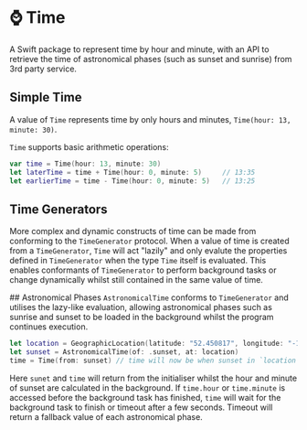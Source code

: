 # ⌚️ Time 
A Swift package to represent time by hour and minute, with an API to retrieve the time of astronomical phases (such as sunset and sunrise) from 3rd party service.

## Simple Time  

A value of `Time` represents time by only hours and minutes, `Time(hour: 13, minute: 30)`.

`Time` supports basic arithmetic operations:

````Swift 
var time = Time(hour: 13, minute: 30)
let laterTime = time + Time(hour: 0, minute: 5) 	// 13:35
let earlierTime = time - Time(hour: 0, minute: 5) 	// 13:25
````

## Time Generators
More complex and dynamic constructs of time can be made from conforming to the `TimeGenerator` protocol. When a value of time is created from a `TimeGenerator`, `Time` will act "lazily" and only evalute the properties defined in `TimeGenerator` when the type `Time` itself is evaluated. This enables conformants of `TimeGenerator` to perform background tasks or change dynamically whilst still contained in the same value of time.

## Astronomical Phases
`AstronomicalTime` conforms to `TimeGenerator` and utilises the lazy-like evaluation, allowing astronomical phases such as sunrise and sunset to be loaded in the background whilst the program continues execution.

````Swift
let location = GeographicLocation(latitude: "52.450817", longitude: "-1.930513")
let sunset = AstronomicalTime(of: .sunset, at: location)
time = Time(from: sunset) // time will now be when sunset in `location` occurs
````

Here `sunet` and `time` will return from the initialiser whilst the hour and minute of sunset are calculated in the background. If `time.hour` or `time.minute` is accessed before the background task has finished, `time` will wait for the background task to finish or timeout after a few seconds. Timeout will return a fallback value of each astronomical phase. 